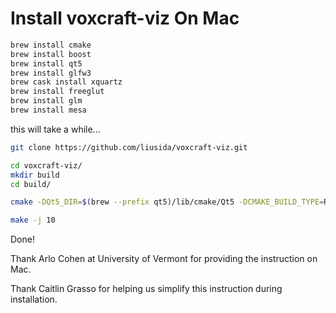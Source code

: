 # Install voxcraft-viz On Mac

```bash
brew install cmake
brew install boost
brew install qt5
brew install glfw3
brew cask install xquartz
brew install freeglut
brew install glm
brew install mesa
```

this will take a while...

```bash
git clone https://github.com/liusida/voxcraft-viz.git

cd voxcraft-viz/
mkdir build
cd build/

cmake -DQt5_DIR=$(brew --prefix qt5)/lib/cmake/Qt5 -DCMAKE_BUILD_TYPE=Release ..

make -j 10
```

Done!

Thank Arlo Cohen at University of Vermont for providing the instruction on Mac.

Thank Caitlin Grasso for helping us simplify this instruction during installation. 
